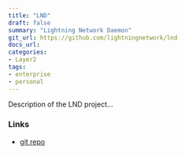```yaml
---
title: "LND"
draft: false
summary: "Lightning Network Daemon"
git_url: https://github.com/lightningnetwork/lnd
docs_url: 
categories:
- Layer2
tags:
- enterprise
- personal
---
```


Description of the LND project...

### Links
  - [git repo](https://github.com/lightningnetwork/lnd)
